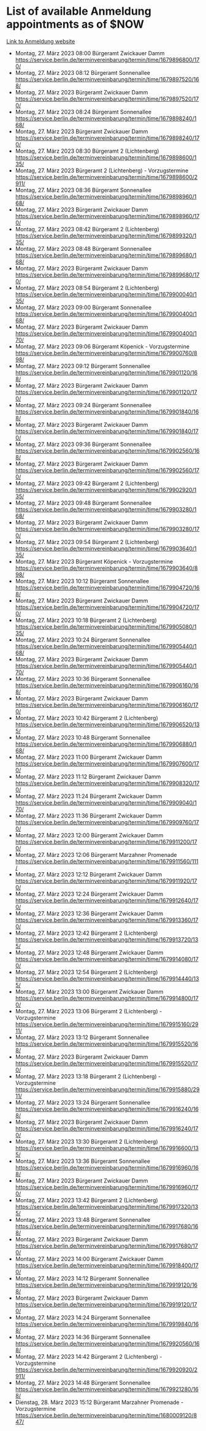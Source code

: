 # List of available Anmeldung appointments as of $NOW
[Link to Anmeldung website](https://service.berlin.de/terminvereinbarung/termin/tag.php?termin=1&anliegen[]=120686&dienstleisterlist=122210,122217,327316,122219,327312,122227,327314,122231,327346,122243,327348,122254,122252,329742,122260,329745,122262,329748,122271,327278,122273,327274,122277,327276,330436,122280,327294,122282,327290,122284,327292,122291,327270,122285,327266,122286,327264,122296,327268,150230,329760,122297,327286,122294,327284,122312,329763,122314,329775,122304,327330,122311,327334,122309,327332,317869,122281,327352,122279,329772,122283,122276,327324,122274,327326,122267,329766,122246,327318,122251,327320,122257,327322,122208,327298,122226,327300&herkunft=http%3A%2F%2Fservice.berlin.de%2Fdienstleistung%2F120686%2F)
- Montag, 27. März 2023 08:00 Bürgeramt Zwickauer Damm https://service.berlin.de/terminvereinbarung/termin/time/1679896800/170/
- Montag, 27. März 2023 08:12 Bürgeramt Sonnenallee https://service.berlin.de/terminvereinbarung/termin/time/1679897520/168/
- Montag, 27. März 2023  Bürgeramt Zwickauer Damm https://service.berlin.de/terminvereinbarung/termin/time/1679897520/170/
- Montag, 27. März 2023 08:24 Bürgeramt Sonnenallee https://service.berlin.de/terminvereinbarung/termin/time/1679898240/168/
- Montag, 27. März 2023  Bürgeramt Zwickauer Damm https://service.berlin.de/terminvereinbarung/termin/time/1679898240/170/
- Montag, 27. März 2023 08:30 Bürgeramt 2 (Lichtenberg) https://service.berlin.de/terminvereinbarung/termin/time/1679898600/135/
- Montag, 27. März 2023  Bürgeramt 2 (Lichtenberg) - Vorzugstermine https://service.berlin.de/terminvereinbarung/termin/time/1679898600/2911/
- Montag, 27. März 2023 08:36 Bürgeramt Sonnenallee https://service.berlin.de/terminvereinbarung/termin/time/1679898960/168/
- Montag, 27. März 2023  Bürgeramt Zwickauer Damm https://service.berlin.de/terminvereinbarung/termin/time/1679898960/170/
- Montag, 27. März 2023 08:42 Bürgeramt 2 (Lichtenberg) https://service.berlin.de/terminvereinbarung/termin/time/1679899320/135/
- Montag, 27. März 2023 08:48 Bürgeramt Sonnenallee https://service.berlin.de/terminvereinbarung/termin/time/1679899680/168/
- Montag, 27. März 2023  Bürgeramt Zwickauer Damm https://service.berlin.de/terminvereinbarung/termin/time/1679899680/170/
- Montag, 27. März 2023 08:54 Bürgeramt 2 (Lichtenberg) https://service.berlin.de/terminvereinbarung/termin/time/1679900040/135/
- Montag, 27. März 2023 09:00 Bürgeramt Sonnenallee https://service.berlin.de/terminvereinbarung/termin/time/1679900400/168/
- Montag, 27. März 2023  Bürgeramt Zwickauer Damm https://service.berlin.de/terminvereinbarung/termin/time/1679900400/170/
- Montag, 27. März 2023 09:06 Bürgeramt Köpenick - Vorzugstermine https://service.berlin.de/terminvereinbarung/termin/time/1679900760/898/
- Montag, 27. März 2023 09:12 Bürgeramt Sonnenallee https://service.berlin.de/terminvereinbarung/termin/time/1679901120/168/
- Montag, 27. März 2023  Bürgeramt Zwickauer Damm https://service.berlin.de/terminvereinbarung/termin/time/1679901120/170/
- Montag, 27. März 2023 09:24 Bürgeramt Sonnenallee https://service.berlin.de/terminvereinbarung/termin/time/1679901840/168/
- Montag, 27. März 2023  Bürgeramt Zwickauer Damm https://service.berlin.de/terminvereinbarung/termin/time/1679901840/170/
- Montag, 27. März 2023 09:36 Bürgeramt Sonnenallee https://service.berlin.de/terminvereinbarung/termin/time/1679902560/168/
- Montag, 27. März 2023  Bürgeramt Zwickauer Damm https://service.berlin.de/terminvereinbarung/termin/time/1679902560/170/
- Montag, 27. März 2023 09:42 Bürgeramt 2 (Lichtenberg) https://service.berlin.de/terminvereinbarung/termin/time/1679902920/135/
- Montag, 27. März 2023 09:48 Bürgeramt Sonnenallee https://service.berlin.de/terminvereinbarung/termin/time/1679903280/168/
- Montag, 27. März 2023  Bürgeramt Zwickauer Damm https://service.berlin.de/terminvereinbarung/termin/time/1679903280/170/
- Montag, 27. März 2023 09:54 Bürgeramt 2 (Lichtenberg) https://service.berlin.de/terminvereinbarung/termin/time/1679903640/135/
- Montag, 27. März 2023  Bürgeramt Köpenick - Vorzugstermine https://service.berlin.de/terminvereinbarung/termin/time/1679903640/898/
- Montag, 27. März 2023 10:12 Bürgeramt Sonnenallee https://service.berlin.de/terminvereinbarung/termin/time/1679904720/168/
- Montag, 27. März 2023  Bürgeramt Zwickauer Damm https://service.berlin.de/terminvereinbarung/termin/time/1679904720/170/
- Montag, 27. März 2023 10:18 Bürgeramt 2 (Lichtenberg) https://service.berlin.de/terminvereinbarung/termin/time/1679905080/135/
- Montag, 27. März 2023 10:24 Bürgeramt Sonnenallee https://service.berlin.de/terminvereinbarung/termin/time/1679905440/168/
- Montag, 27. März 2023  Bürgeramt Zwickauer Damm https://service.berlin.de/terminvereinbarung/termin/time/1679905440/170/
- Montag, 27. März 2023 10:36 Bürgeramt Sonnenallee https://service.berlin.de/terminvereinbarung/termin/time/1679906160/168/
- Montag, 27. März 2023  Bürgeramt Zwickauer Damm https://service.berlin.de/terminvereinbarung/termin/time/1679906160/170/
- Montag, 27. März 2023 10:42 Bürgeramt 2 (Lichtenberg) https://service.berlin.de/terminvereinbarung/termin/time/1679906520/135/
- Montag, 27. März 2023 10:48 Bürgeramt Sonnenallee https://service.berlin.de/terminvereinbarung/termin/time/1679906880/168/
- Montag, 27. März 2023 11:00 Bürgeramt Zwickauer Damm https://service.berlin.de/terminvereinbarung/termin/time/1679907600/170/
- Montag, 27. März 2023 11:12 Bürgeramt Zwickauer Damm https://service.berlin.de/terminvereinbarung/termin/time/1679908320/170/
- Montag, 27. März 2023 11:24 Bürgeramt Zwickauer Damm https://service.berlin.de/terminvereinbarung/termin/time/1679909040/170/
- Montag, 27. März 2023 11:36 Bürgeramt Zwickauer Damm https://service.berlin.de/terminvereinbarung/termin/time/1679909760/170/
- Montag, 27. März 2023 12:00 Bürgeramt Zwickauer Damm https://service.berlin.de/terminvereinbarung/termin/time/1679911200/170/
- Montag, 27. März 2023 12:06 Bürgeramt Marzahner Promenade https://service.berlin.de/terminvereinbarung/termin/time/1679911560/111/
- Montag, 27. März 2023 12:12 Bürgeramt Zwickauer Damm https://service.berlin.de/terminvereinbarung/termin/time/1679911920/170/
- Montag, 27. März 2023 12:24 Bürgeramt Zwickauer Damm https://service.berlin.de/terminvereinbarung/termin/time/1679912640/170/
- Montag, 27. März 2023 12:36 Bürgeramt Zwickauer Damm https://service.berlin.de/terminvereinbarung/termin/time/1679913360/170/
- Montag, 27. März 2023 12:42 Bürgeramt 2 (Lichtenberg) https://service.berlin.de/terminvereinbarung/termin/time/1679913720/135/
- Montag, 27. März 2023 12:48 Bürgeramt Zwickauer Damm https://service.berlin.de/terminvereinbarung/termin/time/1679914080/170/
- Montag, 27. März 2023 12:54 Bürgeramt 2 (Lichtenberg) https://service.berlin.de/terminvereinbarung/termin/time/1679914440/135/
- Montag, 27. März 2023 13:00 Bürgeramt Zwickauer Damm https://service.berlin.de/terminvereinbarung/termin/time/1679914800/170/
- Montag, 27. März 2023 13:06 Bürgeramt 2 (Lichtenberg) - Vorzugstermine https://service.berlin.de/terminvereinbarung/termin/time/1679915160/2911/
- Montag, 27. März 2023 13:12 Bürgeramt Sonnenallee https://service.berlin.de/terminvereinbarung/termin/time/1679915520/168/
- Montag, 27. März 2023  Bürgeramt Zwickauer Damm https://service.berlin.de/terminvereinbarung/termin/time/1679915520/170/
- Montag, 27. März 2023 13:18 Bürgeramt 2 (Lichtenberg) - Vorzugstermine https://service.berlin.de/terminvereinbarung/termin/time/1679915880/2911/
- Montag, 27. März 2023 13:24 Bürgeramt Sonnenallee https://service.berlin.de/terminvereinbarung/termin/time/1679916240/168/
- Montag, 27. März 2023  Bürgeramt Zwickauer Damm https://service.berlin.de/terminvereinbarung/termin/time/1679916240/170/
- Montag, 27. März 2023 13:30 Bürgeramt 2 (Lichtenberg) https://service.berlin.de/terminvereinbarung/termin/time/1679916600/135/
- Montag, 27. März 2023 13:36 Bürgeramt Sonnenallee https://service.berlin.de/terminvereinbarung/termin/time/1679916960/168/
- Montag, 27. März 2023  Bürgeramt Zwickauer Damm https://service.berlin.de/terminvereinbarung/termin/time/1679916960/170/
- Montag, 27. März 2023 13:42 Bürgeramt 2 (Lichtenberg) https://service.berlin.de/terminvereinbarung/termin/time/1679917320/135/
- Montag, 27. März 2023 13:48 Bürgeramt Sonnenallee https://service.berlin.de/terminvereinbarung/termin/time/1679917680/168/
- Montag, 27. März 2023  Bürgeramt Zwickauer Damm https://service.berlin.de/terminvereinbarung/termin/time/1679917680/170/
- Montag, 27. März 2023 14:00 Bürgeramt Zwickauer Damm https://service.berlin.de/terminvereinbarung/termin/time/1679918400/170/
- Montag, 27. März 2023 14:12 Bürgeramt Sonnenallee https://service.berlin.de/terminvereinbarung/termin/time/1679919120/168/
- Montag, 27. März 2023  Bürgeramt Zwickauer Damm https://service.berlin.de/terminvereinbarung/termin/time/1679919120/170/
- Montag, 27. März 2023 14:24 Bürgeramt Sonnenallee https://service.berlin.de/terminvereinbarung/termin/time/1679919840/168/
- Montag, 27. März 2023 14:36 Bürgeramt Sonnenallee https://service.berlin.de/terminvereinbarung/termin/time/1679920560/168/
- Montag, 27. März 2023 14:42 Bürgeramt 2 (Lichtenberg) - Vorzugstermine https://service.berlin.de/terminvereinbarung/termin/time/1679920920/2911/
- Montag, 27. März 2023 14:48 Bürgeramt Sonnenallee https://service.berlin.de/terminvereinbarung/termin/time/1679921280/168/
- Dienstag, 28. März 2023 15:12 Bürgeramt Marzahner Promenade - Vorzugstermine https://service.berlin.de/terminvereinbarung/termin/time/1680009120/847/
